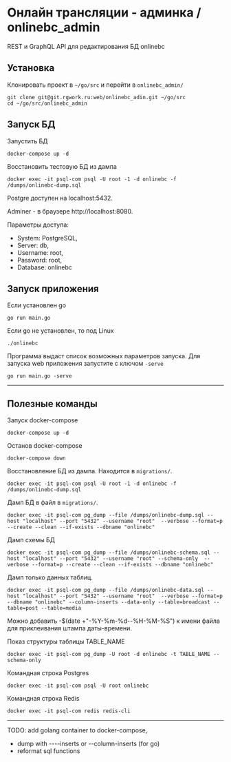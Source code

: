 # Онлайн трансляции - админка / onlinebc_admin

REST и GraphQL API для редактирования БД onlinebc


## Установка

Клонировать проект в  `~/go/src` и перейти в `onlinebc_admin/`

    git clone git@git.rgwork.ru:web/onlinebc_adin.git ~/go/src
    cd ~/go/src/onlinebc_admin

## Запуск БД 
Запустить БД
    
    docker-compose up -d    

Восстановить тестовую БД из дампа

    docker exec -it psql-com psql -U root -1 -d onlinebc -f /dumps/onlinebc-dump.sql


Postgre доступен на localhost:5432.

Аdminer - в браузере http://localhost:8080. 

Параметры доступа:
- System: PostgreSQL,
- Server: db,
- Username: root,
- Password: root,
- Database: onlinebc





## Запуск приложения

Если установлен go

    go run main.go

Если go не установлен, то под Linux

    ./onlinebc

Программа выдаст список возможных параметров запуска. Для запуска web приложения запустите с ключом `-serve`
    
    go run main.go -serve


--------------------

## Полезные команды


Запуск docker-compose

    docker-compose up -d



Останов docker-compose

    docker-compose down

Восстановление БД из дампа. Находится в `migrations/`.

    docker exec -it psql-com psql -U root -1 -d onlinebc -f /dumps/onlinebc-dump.sql



Дамп БД в файл в `migrations/`.
  
    docker exec -it psql-com pg_dump --file /dumps/onlinebc-dump.sql --host "localhost" --port "5432" --username "root"  --verbose --format=p --create --clean --if-exists --dbname "onlinebc"

Дамп схемы БД

    docker exec -it psql-com pg_dump --file /dumps/onlinebc-schema.sql --host "localhost" --port "5432" --username "root" --schema-only  --verbose --format=p --create --clean --if-exists --dbname "onlinebc"


Дамп только данных таблиц.

    docker exec -it psql-com pg_dump --file /dumps/onlinebc-data.sql --host "localhost" --port "5432" --username "root"  --verbose --format=p --dbname "onlinebc" --column-inserts --data-only --table=broadcast --table=post --table=media

Можно добавить  -$(date +"-%Y-%m-%d--%H-%M-%S") к имени файла для приклеивания штампа даты-времени.


Показ структуры таблицы TABLE_NAME

    docker exec -it psql-com pg_dump -U root -d onlinebc -t TABLE_NAME --schema-only



Командная строка Postgres

	docker exec -it psql-com psql -U root onlinebc


Командная строка Redis

    docker exec -it psql-com redis redis-cli



-------------------------------

TODO: add golang container to docker-compose, 


- dump with ----inserts or --column-inserts (for go)
- reformat sql functions
